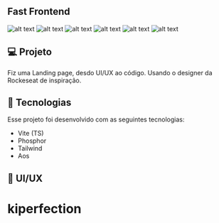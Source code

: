 ## Fast Frontend

![alt text](<Captura de tela 2024-11-30 184644.png>)
![alt text](<Captura de tela 2024-11-30 184659.png>)
![alt text](<Captura de tela 2024-11-30 184713.png>)
![alt text](<Captura de tela 2024-11-30 184723.png>)
![alt text](<Captura de tela 2024-11-30 184731.png>)
![alt text](<Captura de tela 2024-11-30 184741.png>)

## 💻 Projeto

Fiz uma Landing page, desdo UI/UX ao código. Usando o designer da Rockeseat de inspiração.

## 🚀 Tecnologias

Esse projeto foi desenvolvido com as seguintes tecnologias:

- Vite (TS)
- Phosphor
- Tailwind
- Aos

## 🎨 UI/UX

# kiperfection
